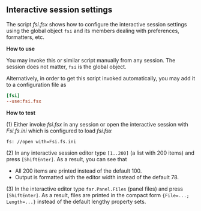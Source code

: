 ## Interactive session settings

The script *fsi.fsx* shows how to configure the interactive session settings
using the global object `fsi` and its members dealing with preferences,
formatters, etc.

**How to use**

You may invoke this or similar script manually from any session. The session
does not matter, `fsi` is the global object.

Alternatively, in order to get this script invoked automatically, you may add
it to a configuration file as

```ini
[fsi]
--use:fsi.fsx
```

**How to test**

(1) Either invoke *fsi.fsx* in any session or open the interactive session with
*Fsi.fs.ini* which is configured to load *fsi.fsx*

    fs: //open with=Fsi.fs.ini

(2) In any interactive session editor type `[1..200]` (a list with 200 items)
and press `[ShiftEnter]`. As a result, you can see that

- All 200 items are printed instead of the default 100.
- Output is formatted with the editor width instead of the default 78.

(3) In the interactive editor type `far.Panel.Files` (panel files) and press
`[ShiftEnter]`. As a result, files are printed in the compact form `{File=...;
Length=...}` instead of the default lengthy property sets.
